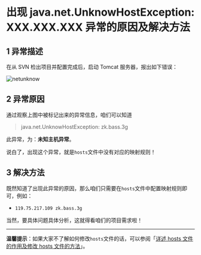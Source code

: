 # 出现 java.net.UnknowHostException: XXX.XXX.XXX 异常的原因及解决方法

1 异常描述
------

在从 SVN 检出项目并配置完成后，启动 Tomcat 服务器，报出如下错误：

![netunknow](http://img.blog.csdn.net/20170712142705826)


2 异常原因
------

通过观察上图中被标记出来的异常信息，咱们可以知道

> java.net.UnknowHostException: zk.bass.3g

此异常，为：**未知主机异常**。

说白了，出现这个异常，就是`hosts`文件中没有对应的映射规则！

3 解决方法
------

既然知道了出现此异常的原因，那么咱们只需要在`hosts`文件中配置映射规则即可，例如：

 - `119.75.217.109 zk.bass.3g`

当然，要具体问题具体分析，这就得看咱们的项目需求啦！


----------

**温馨提示**：如果大家不了解如何修改`hosts`文件的话，可以参阅「[详述 hosts 文件的作用及修改 hosts 文件的方法](https://github.com/guobinhit/cg-blog/blob/master/articles-of-blog/tools-and-others/hosts.md)」。
